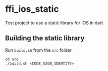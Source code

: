 # ffi_ios_static

Test project to use a static library for iOS in dart

## Building the static library
Run `build.sh` from the `src` folder
```
cd src
./build.sh <CODE_SIGN_IDENTITY>
```
